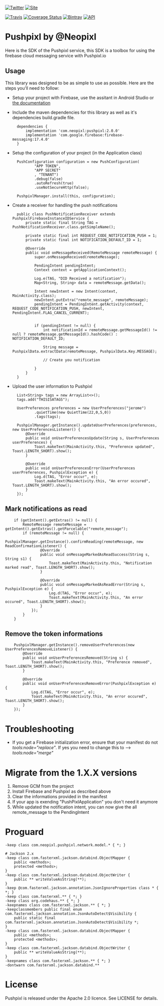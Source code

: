 [![Twitter](https://img.shields.io/badge/Twitter-@Neopixl-blue.svg?style=flat)](http://twitter.com/neopixl)
[![Site](https://img.shields.io/badge/Site-neopixl.com-orange.svg?style=flat)](https://neopixl.com)


[![Travis](https://api.travis-ci.org/neopixl/pushpixl-sdk-android.svg?branch=master)](https://travis-ci.org/neopixl/pushpixl-sdk-android)
[![Coverage Status](https://coveralls.io/repos/github/neopixl/pushpixl-sdk-android/badge.svg?branch=master)](https://coveralls.io/github/neopixl/pushpixl-sdk-android?branch=master)
[![Bintray](https://img.shields.io/bintray/v/fdewasmes/Pushpixl/Pushpixl.svg)]()
[![API](https://img.shields.io/badge/API-14%2B-green.svg?style=flat)](https://android-arsenal.com/api?level=14)

# Pushpixl by @Neopixl

Here is the SDK of the Pushpixl service, this SDK is a toolbox for using the firebase cloud messaging service with Pushpixl.io


## Usage
This library was designed to be as simple to use as possible.  Here are the steps you'll need to follow:

* Setup your project with Firebase, use the assitant in Android Studio or [the documentation](https://firebase.google.com/docs/cloud-messaging/android/client)

* Include the maven dependencies for this library as well as it's dependencies build.gradle file.


		dependencies {
			implementation 'com.neopixl:pushpixl:2.0.0'
			implementation 'com.google.firebase:firebase-messaging:17.4.0'
		}
		
* Setup the configuration of your project (in the Application class)

		PushConfiguration configuration = new PushConfiguration(
                "APP TOKEN",
                "APP SECRET"
                , "TENANT")
                .debug(false)
                .autoRefresh(true)
                .useNotSecureHttp(false);

        PushpixlManager.install(this, configuration);


* Create a receiver for handling the push notifications

		public class PushNotificationReceiver extends PushpixlFirebaseInstanceIDService {
	    	private static final String TAG = PushNotificationReceiver.class.getSimpleName();
	
	    	private static final int REQUEST_CODE_NOTIFICATION_PUSH = 1;
	    	private static final int NOTIFICATION_DEFAULT_ID = 1;
	
		    @Override
		    public void onMessageReceived(RemoteMessage remoteMessage) {
		        super.onMessageReceived(remoteMessage);
		
		        PendingIntent pendingIntent;
		        Context context = getApplicationContext();
		
		        Log.e(TAG, "DID Received a notification");
		        Map<String, String> data = remoteMessage.getData();
		
		        Intent newIntent = new Intent(context, MainActivity.class);
		        newIntent.putExtra("remote_message", remoteMessage);
		        pendingIntent = PendingIntent.getActivity(context, REQUEST_CODE_NOTIFICATION_PUSH, newIntent, PendingIntent.FLAG_CANCEL_CURRENT);
		
		
		        if (pendingIntent != null) {
		            int notificationId = remoteMessage.getMessageId() != null ? remoteMessage.getMessageId().hashCode() : NOTIFICATION_DEFAULT_ID;
		
		            String message =  PushpixlData.extractData(remoteMessage, PushpixlData.Key.MESSAGE);
		
		            // Create you notification
		
		        }
	    	}
		}
		
* Upload the user information to Pushpixl

		List<String> tags = new ArrayList<>();
        tags.add("THISISATAGS");

        UserPreferences preferences = new UserPreferences("jerome")
                .quietTime(new QuietTime(22,0,5,0))
                .tags(tags);

        PushpixlManager.getInstance().updateUserPreferences(preferences, new UserPreferencesListener() {
            @Override
            public void onUserPreferencesUpdate(String s, UserPreferences userPreferences) {
                Toast.makeText(MainActivity.this, "Preference updated", Toast.LENGTH_SHORT).show();
            }

            @Override
            public void onUserPreferencesError(UserPreferences userPreferences, PushpixlException e) {
                Log.d(TAG, "Error occur", e);
                Toast.makeText(MainActivity.this, "An error occured", Toast.LENGTH_SHORT).show();
            }
        });
		
## Mark notifications as read

		if (getIntent().getExtras() != null) {
            RemoteMessage remoteMessage = getIntent().getExtras().getParcelable("remote_message");
            if (remoteMessage != null) {
                PushpixlManager.getInstance().confirmReading(remoteMessage, new ReadConfirmationListener() {
                    @Override
                    public void onMessageMarkedAsReadSuccess(String s, String s1) {
                        Toast.makeText(MainActivity.this, "Notification marked read", Toast.LENGTH_SHORT).show();
                    }

                    @Override
                    public void onMessageMarkedAsReadError(String s, PushpixlException e) {
                        Log.d(TAG, "Error occur", e);
                        Toast.makeText(MainActivity.this, "An error occured", Toast.LENGTH_SHORT).show();
                    }
                });
            }
        }
		
## Remove the token informations

		PushpixlManager.getInstance().removeUserPreferences(new UserPreferencesRemoveListener() {
            @Override
            public void onUserPreferencesRemoved(String s) {
                Toast.makeText(MainActivity.this, "Preference removed", Toast.LENGTH_SHORT).show();
            }

            @Override
            public void onUserPreferencesRemoveError(PushpixlException e) {
                Log.d(TAG, "Error occur", e);
                Toast.makeText(MainActivity.this, "An error occured", Toast.LENGTH_SHORT).show();
            }
        });
        
# Troubleshooting

* If you get a Firebase initialization error, ensure that your manifest do not *tools:node="replace"*. If yes you need to change this to --> *tools:node="merge"*
        
# Migrate from the 1.X.X versions

1. Remove GCM from the project
2. Install Firebase and Pushpixl as described above
2. Clear the informations provided in the manifest
3. If your app is exending "PushPixlApplication" you don't need it anymore
4. While updated the notification intent, you can now give the all remote_message to the PendingIntent

# Proguard

	-keep class com.neopixl.pushpixl.network.model.* { *; }
   
	# Jackson 2.x
	-keep class com.fasterxml.jackson.databind.ObjectMapper {
	    public <methods>;
	    protected <methods>;
	}
	-keep class com.fasterxml.jackson.databind.ObjectWriter {
	    public ** writeValueAsString(**);
	}
	-keep @com.fasterxml.jackson.annotation.JsonIgnoreProperties class * { *; }
	-keep class com.fasterxml.** { *; }
	-keep class org.codehaus.** { *; }
	-keepnames class com.fasterxml.jackson.** { *; }
	-keepclassmembers public final enum com.fasterxml.jackson.annotation.JsonAutoDetect$Visibility {
	    public static final com.fasterxml.jackson.annotation.JsonAutoDetect$Visibility *;
	}
	-keep class com.fasterxml.jackson.databind.ObjectMapper {
	    public <methods>;
	    protected <methods>;
	}
	-keep class com.fasterxml.jackson.databind.ObjectWriter {
	    public ** writeValueAsString(**);
	}
	-keepnames class com.fasterxml.jackson.** { *; }
	-dontwarn com.fasterxml.jackson.databind.**


# License
Pushpixl is released under the Apache 2.0 licence. See LICENSE for details.
